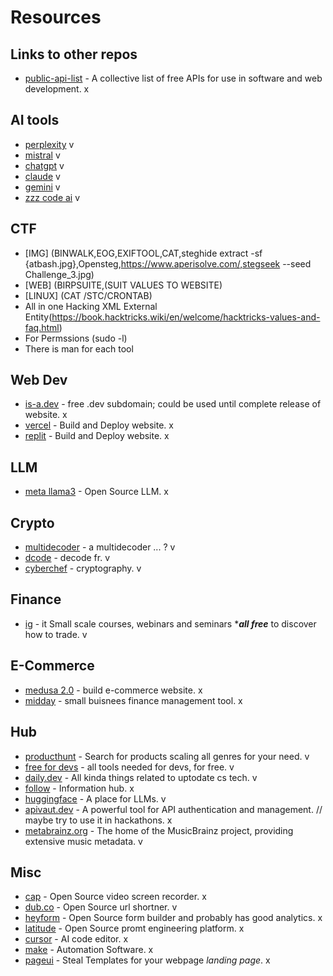 # Resources

## Links to other repos
- [public-api-list](https://public-api-lists.github.io/public-api-lists/) - A collective list of free APIs for use in software and web development. x

## AI tools
- [perplexity](https://www.perplexity.ai/) v
- [mistral](https://mistral.ai/) v
- [chatgpt](https://chatgpt.com/) v
- [claude](https://claude.ai/new) v
- [gemini](https://gemini.google.com/) v
- [zzz code ai](https://zzzcode.ai/) v

## CTF
- [IMG] (BINWALK,EOG,EXIFTOOL,CAT,steghide extract -sf {atbash.jpg},Opensteg,https://www.aperisolve.com/,stegseek --seed Challenge_3.jpg)
- [WEB] (BIRPSUITE,(SUIT VALUES TO WEBSITE)
- [LINUX] (CAT /STC/CRONTAB)
- All in one Hacking XML External Entity(https://book.hacktricks.wiki/en/welcome/hacktricks-values-and-faq.html)
- For Permssions (sudo -l)
- There is man for each tool
## Web Dev
- [is-a.dev](https://is-a.dev/) - free .dev subdomain; could be used until complete release of website. x
- [vercel](https://vercel.com/) - Build and Deploy website. x
- [replit](https://replit.com/) - Build and Deploy website. x

## LLM
- [meta llama3](https://ai.meta.com/blog/meta-llama-3/?ref=producthunt) - Open Source LLM. x

## Crypto
- [multidecoder](https://www.cachesleuth.com/multidecoder/) - a multidecoder ... ? v
- [dcode](https://www.dcode.fr/en) - decode fr. v
- [cyberchef](https://gchq.github.io/CyberChef/) - cryptography. v

## Finance
- [ig](https://www.ig.com/en/learn-to-trade/ig-academy) - it  Small scale courses, webinars and seminars ****all free*** to discover how to trade. v

## E-Commerce
- [medusa 2.0](https://medusajs.com/v2-launch/?ref=producthunt) - build e-commerce website. x
- [midday](https://app.midday.ai/) - small buisnees finance management tool. x

## Hub
- [producthunt](https://www.producthunt.com/) - Search for products scaling all genres for your need. v
- [free for devs](https://free-for.dev/#/) - all tools needed for devs, for free. v
- [daily.dev](https://dly.to/v0JQEQI35HJ) - All kinda things related to uptodate cs tech. v
- [follow](https://follow.is/?ref=producthunt) - Information hub. x
- [huggingface](https://huggingface.co/) - A place for LLMs. v
- [apivaut.dev](https://apivaut.dev) - A powerful tool for API authentication and management. // maybe try to use it in hackathons. x
- [metabrainz.org](https://metabrainz.org) - The home of the MusicBrainz project, providing extensive music metadata. v

## Misc
- [cap](https://cap.so/?ref=producthunt) - Open Source video screen recorder. x
- [dub.co](https://dub.co/?ref=producthunt) - Open Source url shortner. v
- [heyform](https://heyform.net/?ref=producthunt) - Open Source form builder and probably has good analytics. x
- [latitude](https://latitude.so/?ref=producthunt) - Open Source promt engineering platform. x
- [cursor](https://www.cursor.com/) - AI code editor. x
- [make](https://www.make.com/) - Automation Software. x
- [pageui](https://pageui.shipixen.com/?ref=producthunt) - Steal Templates for your webpage *landing page*. x
